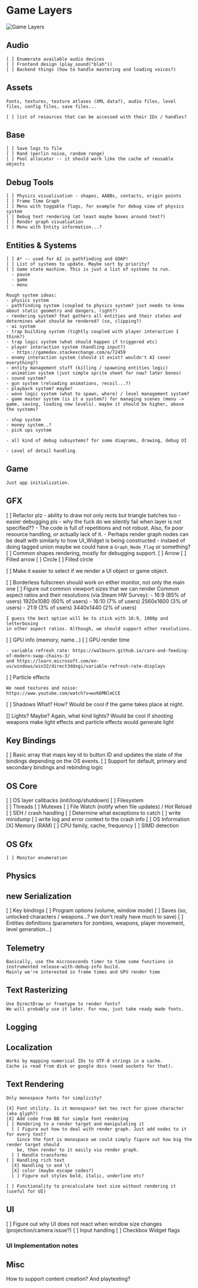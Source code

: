 # Game Layers
  
  ![Game Layers](game_layers_1.png)

## Audio

    [ ] Enumerate available audio devices
    [ ] Frontend design (play_sound("blah"))
    [ ] Backend things (how to handle mastering and loading voices?)

## Assets

    Fonts, textures, texture atlases (XML data?), audio files, level files, config files, save files...

    [ ] list of resources that can be accessed with their IDs / handles?

## Base

    [ ] Save logs to file
    [ ] Rand (perlin noise, random range)
    [ ] Pool allocator -- it should work like the cache of reusable objects

## Debug Tools

    [ ] Physics visualisation - shapes, AABBs, contacts, origin points
    [ ] Frame Time Graph
    [ ] Menu with toggable flags, for example for debug view of physics system
    [ ] Debug text rendering (at least maybe boxes around text?)
    [ ] Render graph visualsation
    [ ] Menu with Entity information...?

## Entities & Systems

    [ ] A* -- used for AI in pathfinding and GOAP!
    [ ] List of systems to update. Maybe sort by priority?
    [ ] Game state machine. This is just a list of systems to run.
      - pause
      - game
      - menu

    Rough system ideas:
    - physics system
    - pathfinding system (coupled to physics system? just needs to know about static geometry and dangers, right?)
    - rendering system? that gathers all entities and their states and determines what should be rendered? (so, clipping?)
    - ai system
    - trap building system (tightly coupled with player interaction I think?)
    - trap logic system (what should happen if triggered etc)
    - player interaction system (handling input?)
      - https://gamedev.stackexchange.com/a/72459
    - enemy interaction system (should it exist? wouldn't AI cover everything?)
    - entity management stuff (killing / spawning entities logic)
    - animation system (just simple sprite sheet for now? later bones)
    - sound system?
    - gun system (reloading animations, recoil...?)
    - playback system? maybe?
    - wave logic system (what to spawn, where) / level management system?
    - game master system (is it a system?) for managing scenes (menu -> game, saving, loading new levels). maybe it should be higher, above the systems?
    
    - shop system
    - money system..?
    - pick ups system

    - all kind of debug subsystems? for some diagrams, drawing, debug UI

    - Level of detail handling

## Game

    Just app initialization.

## GFX

  [ ] Refactor plz
    - ability to draw not only rects but triangle batches too
    - easier debugging pls
    - why the fuck do we silently fail when layer is not specified??
    - The code is full of repetitions and not robust. Also, fix poor resource handling, or actually lack of it.
    - Perhaps render graph nodes can be dealt with similarly to how UI_Widget is being constructed -
      instaed of doing tagged union maybe we could have a `Graph_Node_Flag` or something?
  [ ] Common shapes rendering, mostly for debugging support.
    [ ] Arrow
    [ ] Filled arrow
    [ ] Circle
    [ ] Filled circle

  [ ] Make it easier to select if we render a UI object or game object.

  [ ] Borderless fullscreen should work on either monitor, not only the main one
  [ ] Figure out common viewport sizes that we can render
    Common aspect ratios and their resolutions (via Steam HW Survey):
    - 16:9  (85% of users)  1920x1080  (60% of users)
    - 16:10 (7% of users)   2560x1600  (3% of users)
    - 21:9  (3% of users)   3440x1440  (2% of users)

    I guess the best option will be to stick with 16:9, 1080p and letterboxing
    in other aspect ratios. Although, we should support other resolutions.

  [ ] GPU info (memory, name...)
  [ ] GPU render time

    - variable refresh rate: https://walbourn.github.io/care-and-feeding-of-modern-swap-chains-3/
    and https://learn.microsoft.com/en-us/windows/win32/direct3ddxgi/variable-refresh-rate-displays

  [ ] Particle effects

    We need textures and noise:
    https://www.youtube.com/watch?v=wvK6MNlmCCE

  [ ] Shadows
    What? How? Would be cool if the game takes place at night.

  [] Lights? Maybe? Again, what kind lights? Would be cool if shooting weapons make light effects and
  particle effects would generate light

## Key Bindings

  [ ] Basic array that maps key id to button ID and updates the state of the bindings depending on
  the OS events.
  [ ] Support for default, primary and secondary bindings and rebinding logic

## OS Core

  [ ] OS layer callbacks (init/loop/shutdown)
  [ ] Filesystem  
  [ ] Threads
  [ ] Mutexes
  [ ] File Watch (notify when file updates) / Hot Reload
  [ ] SEH / crash handling
    [ ] Determine what exceptions to catch
    [ ] write minidump
    [ ] write log and error context to the crash info
  [ ] OS Information  
    [X] Memory (RAM)
    [ ] CPU family, cache, frequency
    [ ] SIMD detection

## OS Gfx

    [ ] Monitor enumeration

## Physics

## **new** Serialization

  [ ] Key bindings
  [ ] Program options (volume, window mode)
  [ ] Saves (so, unlocked characters / weapons...? we don't really have much to save)
  [ ] Entities definitions (parameters for zombies, weapons, player movement, level generation...)

## Telemetry

    Basically, use the microseconds timer to time some functions in instrumented release-with-debug-info build.
    Mainly we're interested in frame times and GPU render time

## Text Rasterizing

    Use DirectDraw or freetype to render fonts?
    We will probably use it later. For now, just take ready made fonts.

## Logging

## Localization

    Works by mapping numerical IDs to UTF-8 strings in a cache.
    Cache is read from disk or google docs (need sockets for that).

## Text Rendering

    Only monospace fonts for simplicity?
    
    [X] Font utility. Is it monospace? Get tex rect for given character (aka glyph?) 
    [X] Add code from BB for simple font rendering
    [ ] Rendering to a render target and manipulating it
      [ ] Figure out how to deal with render graph. Just add nodes to it for every text?
        Since the font is monospace we could simply figure out how big the render target should
        be, then render to it easily via render graph.
      [ ] Handle transforms
    [ ] Handling rich text 
      [X] Handling \n and \t
      [X] color (maybe escape codes?)
      [ ] Figure out styles bold, italic, underline etc?

    [ ] Functionality to precalculate text size without rendering it (useful for UI)

## UI

  [ ] Figure out why UI does not react when window size changes (projection/camera issue?)
  [ ] Input handling
  [ ] Checkbox Widget flags

### UI Implementation notes

## Misc

  How to support content creation? And playtesting?
